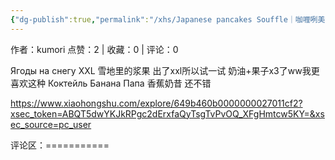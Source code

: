 ```yaml
---
{"dg-publish":true,"permalink":"/xhs/Japanese pancakes Souffle｜咖喱咧美食城/"}
---
```


作者：kumori
点赞：2   |   收藏：0   |   评论：0

Ягоды на снегу XXL 雪地里的浆果 出了xxl所以试一试 奶油+果子x3了ww我更喜欢这种
Коктейль Банана Папа 香蕉奶昔 还不错

https://www.xiaohongshu.com/explore/649b460b0000000027011cf2?xsec_token=ABQT5dwYKJkRPgc2dErxfaQyTsgTvPvOQ_XFgHmtcw5KY=&xsec_source=pc_user

评论区：===========




